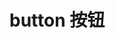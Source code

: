 # button 按钮

<preview path="./basic.vue" title="基础用法" ></preview>
<preview path="./disabled.vue" title="禁用状态" ></preview>
<preview path="./shape.vue" title="按钮形状" ></preview>
<preview path="./size.vue" title="按钮尺寸" ></preview>
<preview path="./block.vue" title="独占一行" ></preview>
<preview path="./hover-animation.vue" title="按钮悬浮时的效果" ></preview>
<preview path="./active-animation.vue" title="按钮激活时的效果" ></preview>
<preview path="./color.vue" title="自定义颜色" ></preview>

